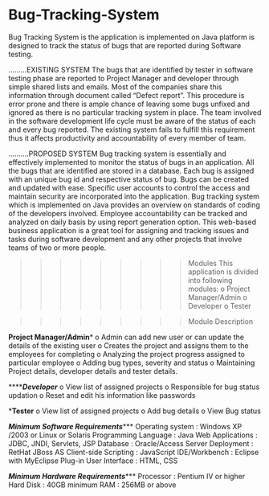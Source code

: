 # Bug-Tracking-System
Bug Tracking System is the application is implemented on Java platform is designed to track the status of bugs that are reported during Software testing.

.........EXISTING SYSTEM
The bugs that are identified by tester in software testing phase are reported to Project Manager and 
developer through simple shared lists and emails. Most of the companies share this information 
through document called “Defect report”. This procedure is error prone and there is ample chance 
of leaving some bugs unfixed and ignored as there is no particular tracking system in place. The 
team involved in the software development life cycle must be aware of the status of each and every 
bug reported. The existing system fails to fulfill this requirement thus it affects productivity and 
accountability of every member of team.

..........PROPOSED SYSTEM
Bug tracking system is essentially and effectively implemented to monitor the status of bugs in an 
application. All the bugs that are identified are stored in a database. Each bug is assigned with an 
unique bug id and respective status of bug. Bugs can be created and updated with ease. Specific 
user accounts to control the access and maintain security are incorporated into the application. 
Bug tracking system which is implemented on Java provides an overview on standards of coding 
of the developers involved. Employee accountability can be tracked and analyzed on daily basis by 
using report generation option.
This web-based business application is a great tool for assigning and tracking issues and tasks 
during software development and any other projects that involve teams of two or more people.

>>>>>>>>>Modules
This application is divided into following modules:
o Project Manager/Admin
o Developer
o Tester

>>>>>>>>>Module Description

************Project Manager/Admin*************
o Admin can add new user or can update the details of the existing user
o Creates the project and assigns them to the employees for completing
o Analyzing the project progress assigned to particular employee
o Adding bug types, severity and status
o Maintaining Project details, developer details and tester details.

*************Developer*********
o View list of assigned projects
o Responsible for bug status updation
o Reset and edit his information like passwords

*************Tester************
o View list of assigned projects
o Add bug details
o View Bug status

*************Minimum Software Requirements****************
Operating system : Windows XP /2003 or Linux or Solaris
Programming Language : Java
Web Applications : JDBC, JNDI, Servlets, JSP
Database : Oracle/Access
Server Deployment : RetHat JBoss AS
Client-side Scripting : JavaScript
IDE/Workbench : Eclipse with MyEclipse Plug-in
User Interface : HTML, CSS

*************Minimum Hardware Requirements****************
Processor : Pentium IV or higher
Hard Disk : 40GB minimum
RAM : 256MB or above
